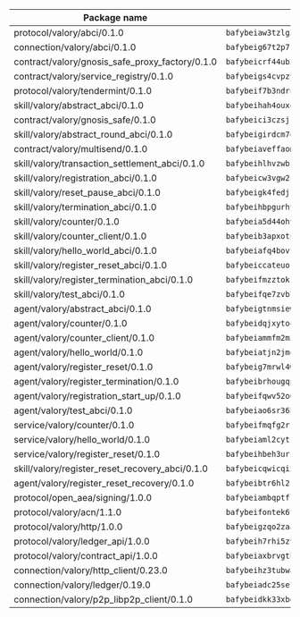 | Package name                                                  | Package hash                                                  |
| ------------------------------------------------------------- | ------------------------------------------------------------- |
| protocol/valory/abci/0.1.0                                    | `bafybeiaw3tzlg3rkvnn5fcufblktmfwngmxugn4yo7pyjp76zz6aqtqcay` |
| connection/valory/abci/0.1.0                                  | `bafybeig67t2p7jwhjqwmrszeeyrpcs5v2pld62r5jbakwmf7fqwczpygn4` |
| contract/valory/gnosis_safe_proxy_factory/0.1.0               | `bafybeicrf44ub2kauwxan3zfbdmeqb2ae7xhftwucevr7q42bwho5oqcoa` |
| contract/valory/service_registry/0.1.0                        | `bafybeigs4cvpzyubnyw4cblgzqgkvrkrbpzsexxppcufxvssltxyx3ahua` |
| protocol/valory/tendermint/0.1.0                              | `bafybeif7b3ndrnwunl6s42e2cd6cu5hxruiimz3lwixb3r6um2lsldgldi` |
| skill/valory/abstract_abci/0.1.0                              | `bafybeihah4ouxqvdratxyqvluslxcv6k7rbmwygbh2e4gncrm4r4gqp23q` |
| contract/valory/gnosis_safe/0.1.0                             | `bafybeici3czsjrkeby4j3cppb2syrvmo3fx7ivi2bw3acevo4fzrf7kbui` |
| skill/valory/abstract_round_abci/0.1.0                        | `bafybeigirdcm7qopje4dfqxij63dnkk72zy3lmemtmwnz6qibo5z5hbrru` |
| contract/valory/multisend/0.1.0                               | `bafybeiaveffaomsnmsc5hx62o77u7ilma6eipox7m5lrwa56737ektva3i` |
| skill/valory/transaction_settlement_abci/0.1.0                | `bafybeihlhvzwbzgffbuqseqxogf2vgntjsld7xb3ng232aenueer5f3fey` |
| skill/valory/registration_abci/0.1.0                          | `bafybeicw3vgw2cq7fu7xrk6vqwf5fd7zogtmjupte5gc7eg7et6eixxt7e` |
| skill/valory/reset_pause_abci/0.1.0                           | `bafybeigk4fedjfnntzilqiswxs2iuxduig3pkdywomqjyddfwzwfzimpyy` |
| skill/valory/termination_abci/0.1.0                           | `bafybeihbpgurhy7sm54bxj3dswp4747ba55cq3lpc6l4lgpqecf7soe6xu` |
| skill/valory/counter/0.1.0                                    | `bafybeia5d44ohyko45xj44bts7r3gahj2bpcd4sf76g2x4qbttj3f2f4fm` |
| skill/valory/counter_client/0.1.0                             | `bafybeib3apxotnry7gt6a5q2cesdobjlcb5bjqjuzwnp4f5naozbiyxvja` |
| skill/valory/hello_world_abci/0.1.0                           | `bafybeiafq4bovtkzsakmm6g2cdn3766sirtxnd6txu4pbz2j6ko5xwdlcu` |
| skill/valory/register_reset_abci/0.1.0                        | `bafybeiccateuor675iat6sust3mzmvhkqgwbnkbpd7detjovz6alyw3ckm` |
| skill/valory/register_termination_abci/0.1.0                  | `bafybeifmzztokrttei6bm73b6zlqrawpgrnwgl5p25oufj4dvwqhj6n5dy` |
| skill/valory/test_abci/0.1.0                                  | `bafybeifqe7zvb7bmg6bcf7qwt3i5cxtus7q3s3pgwbnipsfhg6wy3y5wrm` |
| agent/valory/abstract_abci/0.1.0                              | `bafybeigtnmsiew5yxjgoitnqnkzj7gufynkyodxnjnpxfje3acu6foeueq` |
| agent/valory/counter/0.1.0                                    | `bafybeidqjxyto4lw2amhgshr2mje6nsljsa4kuwjsoy7ww3i74ttaxd2wm` |
| agent/valory/counter_client/0.1.0                             | `bafybeiammfm2m3xatutqrn6xxp7tty3bzynqjqwjjiygezvcrbbnrf62o4` |
| agent/valory/hello_world/0.1.0                                | `bafybeiatjn2jmonlvg3gjp734tqiiijvfjtnakbekinsuweo4555jndagm` |
| agent/valory/register_reset/0.1.0                             | `bafybeig7mrwl4wjfdyfxlpn3ygltkmhqyx37stoqnh3fcwhx4evvrbkz7y` |
| agent/valory/register_termination/0.1.0                       | `bafybeibrhougqpsrhm5j5yhnijn3vv7ln4v6loc5t3w6ez4y6rw3r6nzmq` |
| agent/valory/registration_start_up/0.1.0                      | `bafybeifqwv52o66ccppuzr7v6abnfsqf3ashuc6hf5zfsgg6q2covijyze` |
| agent/valory/test_abci/0.1.0                                  | `bafybeiao6sr36hiexsz6rljwfgwemocvuywn6u22g7agkiprww4q4exzbi` |
| service/valory/counter/0.1.0                                  | `bafybeifmqfg2rzphxoepjko7db5vvv5wvzek4opfi7rzgsjmr4vwj6ctua` |
| service/valory/hello_world/0.1.0                              | `bafybeiaml2cytf65qgfj5vbtj6mct64pksg2fuqouux3afmdjd7s6ejpim` |
| service/valory/register_reset/0.1.0                           | `bafybeihbeh3urz4iyyrlcdy76lc2npllsoasdxo3j4vi6jhbvjdjxud3da` |
| skill/valory/register_reset_recovery_abci/0.1.0               | `bafybeicqwicqix7dyggc3akjxda54ccrb2dld3gsqs5pbkkyytxgopli3e` |
| agent/valory/register_reset_recovery/0.1.0                    | `bafybeibtr6hl2k7ctsxoutitq2ytmejd5pajqqi5qdruzeclvla4ueovg4` |
| protocol/open_aea/signing/1.0.0                               | `bafybeiambqptflge33eemdhis2whik67hjplfnqwieoa6wblzlaf7vuo44` |
| protocol/valory/acn/1.1.0                                     | `bafybeifontek6tvaecatoauiule3j3id6xoktpjubvuqi3h2jkzqg7zh7a` |
| protocol/valory/http/1.0.0                                    | `bafybeigzqo2zaakcjtzzsm6dh4x73v72xg6ctk6muyp5uq5ueb7y34fbxy` |
| protocol/valory/ledger_api/1.0.0                              | `bafybeih7rhi5zvfvwakx5ifgxsz2cfipeecsh7bm3gnudjxtvhrygpcftq` |
| protocol/valory/contract_api/1.0.0                            | `bafybeiaxbrvgtbdrh4lslskuxyp4awyr4whcx3nqq5yrr6vimzsxg5dy64` |
| connection/valory/http_client/0.23.0                          | `bafybeihz3tubwado7j3wlivndzzuj3c6fdsp4ra5r3nqixn3ufawzo3wii` |
| connection/valory/ledger/0.19.0                               | `bafybeiadc25se7dgnn4mufztwpzdono4xsfs45qknzdqyi3gckn6ccuv44` |
| connection/valory/p2p_libp2p_client/0.1.0                     | `bafybeidkk33xbga54szmitk6uwsi3ef56hbbdbuasltqtiyki34hgfpnxa` |
